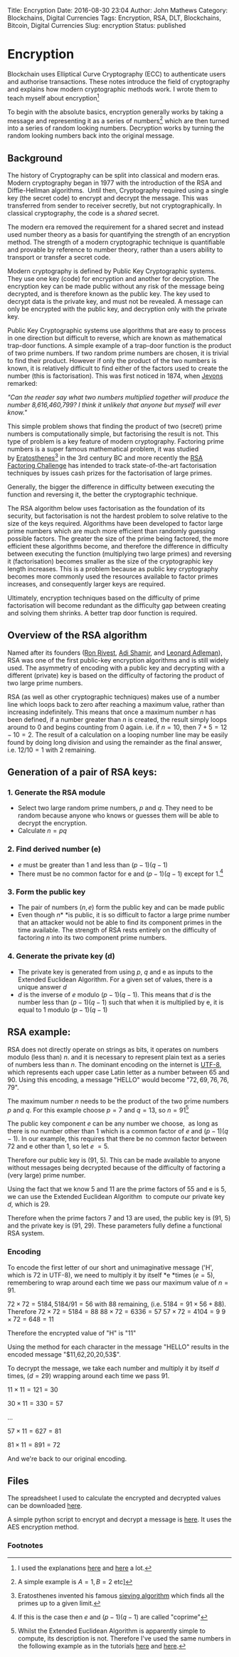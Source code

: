 Title: Encryption
Date: 2016-08-30 23:04
Author: John Mathews
Category: Blockchains, Digital Currencies
Tags: Encryption, RSA, DLT, Blockchains, Bitcoin, Digital Currencies
Slug: encryption
Status: published

# Encryption
Blockchain uses Elliptical Curve Cryptography (ECC) to authenticate
users and authorise transactions. These notes introduce the field of
cryptography and explains how modern cryptographic methods
work. I wrote them to teach myself about encryption[^1] 

To begin with the absolute basics, encryption generally works by
taking a message and representing it as a series of numbers[^2] which are then turned into a series of
random looking numbers. Decryption works by turning the random looking
numbers back into the original message.

## Background
The history of Cryptography can be split into classical and modern eras.
Modern cryptography began in 1977 with the introduction of the RSA and
Diffie-Hellman algorithms.  Until then, Cryptography required using a
single key (the secret code) to encrypt and decrypt the message. This
was transferred from sender to receiver secretly, but not
cryptographically. In classical cryptography, the code is a *shared*
secret.

The modern era removed the requirement for a shared secret and instead
used number theory as a basis for quantifying the strength of an
encryption method. The strength of a modern cryptographic technique is
quantifiable and provable by reference to number theory, rather than a
users ability to transport or transfer a secret code.

Modern cryptography is defined by Public Key Cryptographic systems. They
use one key (code) for encryption and another for decryption. The
encryption key can be made public without any risk of the message being
decrypted, and is therefore known as the public key. The key used to
decrypt data is the private key, and must not be revealed. A message can
only be encrypted with the public key, and decryption only with the
private key.

Public Key Cryptographic systems use algorithms that are easy to process
in one direction but difficult to reverse, which are known as
mathematical trap-door functions. A simple example of a trap-door
function is the product of two prime numbers. If two random prime
numbers are chosen, it is trivial to find their product. However if only
the product of the two numbers is known, it is relatively difficult to
find either of the factors used to create the number (this is
factorisation). This was first noticed in 1874, when
[Jevons](https://en.wikipedia.org/wiki/William_Stanley_Jevons#Jevons.27_number)
remarked:

*"Can the reader say what two numbers multiplied together will produce
the number 8,616,460,799? I think it unlikely that anyone but myself
will ever know."*

This simple problem shows that finding the product of two (secret) prime
numbers is computationally simple, but factorising the result is not.
This type of problem is a key feature of modern cryptography. Factoring
prime numbers is a super famous mathematical problem, it was studied
by [Eratosthenes](https://en.wikipedia.org/wiki/Eratosthenes)[^3] in the 3rd century BC and
more recently the [RSA Factoring Challenge](https://en.wikipedia.org/wiki/RSA_Factoring_Challenge) has
intended to track state-of-the-art factorisation techniques by issues
cash prizes for the factorisation of large primes.

Generally, the bigger the difference in difficulty between executing the
function and reversing it, the better the cryptographic technique.

The RSA algorithm below uses factorisation as the foundation of its
security, but factorisation is not the hardest problem to solve relative
to the size of the keys required. Algorithms have been developed to
factor large prime numbers which are much more efficient than randomly
guessing possible factors. The greater the size of the prime being
factored, the more efficient these algorithms become, and therefore the
difference in difficulty between executing the function (multiplying two
large primes) and reversing it (factorisation) becomes smaller as the
size of the cryptographic key length increases. This is a problem
because as public key cryptography becomes more commonly used the
resources available to factor primes increases, and consequently larger
keys are required.

Ultimately, encryption techniques based on the difficulty of prime
factorisation will become redundant as the difficulty gap between
creating and solving them shrinks. A better trap door function is
required.

## Overview of the RSA algorithm
Named after its founders ([Ron Rivest](https://en.wikipedia.org/wiki/Ron_Rivest "Ron Rivest"), [Adi
Shamir](https://en.wikipedia.org/wiki/Adi_Shamir "Adi Shamir"), and
[Leonard Adleman](https://en.wikipedia.org/wiki/Leonard_Adleman "Leonard Adleman")),
RSA was one of the first public-key encryption algorithms and is still
widely used. The asymmetry of encoding with a public key and decrypting
with a different (private) key is based on the difficulty of factoring
the product of two large prime numbers.

RSA (as well as other cryptographic techniques) makes use of a number
line which loops back to zero after reaching a maximum value, rather
than increasing indefinitely. This means that once a maximum number
$n$ has been defined, if a number greater than $n$ is created, the
result simply loops around to 0 and begins counting from 0 again. i.e.
if $n = 10$, then $7 + 5 = 12 - 10 = 2$. The result of a calculation
on a looping number line may be easily found by doing long division and
using the remainder as the final answer, i.e. $12 / 10 = 1$ with $2$
remaining.

## Generation of a pair of RSA keys:
### 1. Generate the RSA module

-   Select two large random prime numbers, $p$ and $q$. They need to
    be random because anyone who knows or guesses them will be able to
    decrypt the encryption.
-   Calculate $n = pq$

### 2. Find derived number (e)
-   *e* must be greater than 1 and less than $( p - 1)( q - 1)$
-   There must be no common factor for e and $( p - 1)
    ( q - 1)$ except for 1.[^0]      

### 3. Form the public key
-   The pair of numbers $(n, e)$ form the public key and can be made
    public
-   Even though $n$* *is public, it is so difficult to factor a large
    prime number that an attacker would not be able to find its
    component primes in the time available. The strength of RSA rests
    entirely on the difficulty of factoring $n$ into its two component
    prime numbers.

### 4. Generate the private key (d)
-   The private key is generated from using $p$, $q$ and e as inputs
    to the Extended Euclidean Algorithm. For a given set of values,
    there is a unique answer $d$
-   $d$ is the inverse of $e$ modulo $( p - 1)( q - 1 )$. This means that $d$ is the number less
    than $( p - 1 ) ( q - 1 )$ such
    that when it is multiplied by e, it is equal to $1$ modulo $( p - 1 ) ( q - 1 )$

## RSA example:
RSA does not directly operate on strings as bits, it operates on numbers
modulo (less than) $n$. and it is necessary to represent plain text as
a series of numbers less than $n$. The dominant encoding on the
internet is [UTF-8](https://en.wikipedia.org/wiki/UTF-8), which
represents each upper case Latin letter as a number between 65 and 90.
Using this encoding, a message "HELLO" would become "$72, 69, 76, 76,
79$".

The maximum number $n$ needs to be the product of the two prime
numbers $p$ and $q$. For this example choose $p = 7$ and $q =
13$, so $n  = 91$[^4]

The public key component *e* can be any number we choose,  as long as
there is no number other than 1 which is a common factor of
*e* and $( p - 1 ) ( q - 1 )$. In our
example, this requires that there be no common factor between
72 and e other than 1, so let *e* $= 5$.

Therefore our public key is (91, 5). This can be made available to
anyone without messages being decrypted because of the difficulty of
factoring a (very large) prime number.

Using the fact that we know 5 and 11 are the prime factors of 55 and e
is 5, we can use the Extended Euclidean Algorithm  to compute our
private key $d$, which is 29.

Therefore when the prime factors 7 and 13 are used, the public key is
(91, 5) and the private key is (91, 29). These parameters fully define a
functional RSA system.

### Encoding
To encode the first letter of our short and unimaginative message ('H',
which is $72$ in UTF-8), we need to multiply it by itself *e *times
($e = 5$), remembering to wrap around each time we pass our maximum
value of $n = 91$.

$72 \times 72 = 5184, 5184 / 91 = 56$ with $88$ remaining, (i.e.
$5184 = 91 \times 56 + 88$). 
Therefore $72 \times 72 = 5184 = 88$
$88 \times 72 = 6336 = 57$
$57 \times 72 = 4104 = 9$
$9 \times 72 = 648 = 11$

Therefore the encrypted value of "H" is "$11$"

Using the method for each character in the message "HELLO" results in
the encoded message "\$11,62,20,20,53\$".

To decrypt the message, we take each number and multiply it by itself
$d$ times, ($d=29$) wrapping around each time we pass $91$.

$11 \times 11 = 121 = 30$

$30 \times 11 = 330 = 57$

...

$57 \times 11 = 627 = 81$

$81 \times 11 = 891 = 72$

And we're back to our original encoding.

## Files
The spreadsheet I used to calculate the encrypted and decrypted values
can be downloaded [here]({attach}/documents/RSA-Example.xlsx).

A simple python script to encrypt and decrypt a message is [here]({attach}/documents/AES_Example.py).
It uses the AES encryption method.

### Footnotes
[^0]: If this is the case then $e$ and $( p - 1) ( q - 1 )$ are called "coprime"
[^1]: I used the explanations [here](http://www.tutorialspoint.com/cryptography/public_key_encryption.htm) and [here](https://blog.cloudflare.com/a-relatively-easy-to-understand-primer-on-elliptic-curve-cryptography/) a lot.
[^2]: A simple example is $A=1, B=2$ etc]
[^3]: Eratosthenes invented his famous [sieving algorithm](https://en.wikipedia.org/wiki/Sieve_of_Eratosthenes) which
finds all the primes up to a given limit.
[^4]: Whilst the Extended Euclidean Algorithm is apparently simple to compute, its description is not. Therefore I've used the same numbers in the following example as in the tutorials [here](http://www.tutorialspoint.com/cryptography/public_key_encryption.htm) and [here](http://arstechnica.com/security/2013/10/a-relatively-easy-to-understand-primer-on-elliptic-curve-cryptography/).

